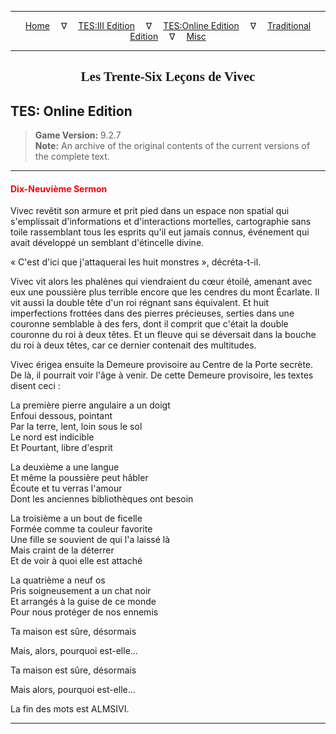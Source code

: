 
---

<!-- Jekyll Page Links -->

<center>
<a href="../../../../index.html">Home</a>
&emsp;&nabla;&emsp;
<a href="../../../index-tes3.html">TES:III Edition</a>
&emsp;&nabla;&emsp;
<a href="../../../index-teso.html">TES:Online Edition</a>
&emsp;&nabla;&emsp;
<a href="../../../index-traditional.html">Traditional Edition</a>
&emsp;&nabla;&emsp;
<a href="../../../index-misc.html">Misc</a>
</center>

<!-- Markdown Body Below: -->

---

<center>
<h2><span style="font-family:Georgia">Les Trente-Six Leçons de Vivec</span></h2>
</center>

## TES: Online Edition

> __Game Version:__ 9.2.7\
> __Note:__ An archive of the original contents of the current versions of the complete text.

---

#### <span style="color:red">Dix-Neuvième Sermon</span>

Vivec revêtit son armure et prit pied dans un espace non spatial qui s'emplissait d'informations et d'interactions mortelles, cartographie sans toile rassemblant tous les esprits qu'il eut jamais connus, événement qui avait développé un semblant d'étincelle divine.

« C'est d'ici que j'attaquerai les huit monstres », décréta-t-il.

Vivec vit alors les phalènes qui viendraient du cœur étoilé, amenant avec eux une poussière plus terrible encore que les cendres du mont Écarlate. Il vit aussi la double tête d'un roi régnant sans équivalent. Et huit imperfections frottées dans des pierres précieuses, serties dans une couronne semblable à des fers, dont il comprit que c'était la double couronne du roi à deux têtes. Et un fleuve qui se déversait dans la bouche du roi à deux têtes, car ce dernier contenait des multitudes.

Vivec érigea ensuite la Demeure provisoire au Centre de la Porte secrète. De là, il pourrait voir l'âge à venir. De cette Demeure provisoire, les textes disent ceci :

La première pierre angulaire a un doigt\
Enfoui dessous, pointant\
Par la terre, lent, loin sous le sol\
Le nord est indicible\
Et Pourtant, libre d'esprit

La deuxième a une langue\
Et même la poussière peut hâbler\
Écoute et tu verras l'amour\
Dont les anciennes bibliothèques ont besoin

La troisième a un bout de ficelle\
Formée comme ta couleur favorite\
Une fille se souvient de qui l'a laissé là\
Mais craint de la déterrer\
Et de voir à quoi elle est attaché

La quatrième a neuf os\
Pris soigneusement a un chat noir\
Et arrangés à la guise de ce monde\
Pour nous protéger de nos ennemis

Ta maison est sûre, désormais

Mais, alors, pourquoi est-elle...

Ta maison est sûre, désormais

Mais alors, pourquoi est-elle...

La fin des mots est ALMSIVI.

---
